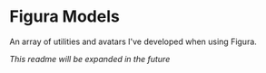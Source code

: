 # Figura Models
An array of utilities and avatars I've developed when using Figura.

*This readme will be expanded in the future*